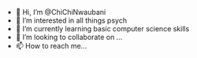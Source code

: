 - 👋 Hi, I’m @ChiChiNwaubani
- 👀 I’m interested in all things psych 
- 🌱 I’m currently learning basic computer science skills
- 💞️ I’m looking to collaborate on ...
- 📫 How to reach me...

<!---
ChiChiNwaubani/ChiChiNwaubani is a ✨ special ✨ repository because its `README.md` (this file) appears on your GitHub profile.
You can click the Preview link to take a look at your changes.
--->
